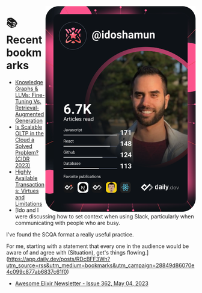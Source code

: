 <a href="https://app.daily.dev/idoshamun"><img src="https://raw.githubusercontent.com/idoshamun/idoshamun/devcard/devcard.svg" align='right' width="400" alt="Ido Shamun's Dev Card"/></a>

# 📚 Recent bookmarks
<!-- BOOKMARKS:START -->
- [Knowledge Graphs &amp; LLMs: Fine-Tuning Vs. Retrieval-Augmented Generation](https://app.daily.dev/posts/XarMFKmii?utm_source=rss&utm_medium=bookmarks&utm_campaign=28849d86070e4c099c877ab6837c61f0)
- [Is Scalable OLTP in the Cloud a Solved Problem? &lpar;CIDR 2023&rpar;](https://app.daily.dev/posts/77Wrxz1rf?utm_source=rss&utm_medium=bookmarks&utm_campaign=28849d86070e4c099c877ab6837c61f0)
- [Highly Available Transactions: Virtues and Limitations](https://app.daily.dev/posts/HRyWbD4Sg?utm_source=rss&utm_medium=bookmarks&utm_campaign=28849d86070e4c099c877ab6837c61f0)
- [Ido and I were discussing how to set context when using Slack, particularly when communicating with people who are busy. 

I&#39;ve found the SCQA format a really useful practice. 

For me, starting with a statement that every one in the audience would be aware of and agree with &lpar;Situation&rpar;, get&#39;s things flowing.](https://app.daily.dev/posts/RDcBFF3Wn?utm_source=rss&utm_medium=bookmarks&utm_campaign=28849d86070e4c099c877ab6837c61f0)
- [Awesome Elixir Newsletter - Issue 362, May 04, 2023](https://app.daily.dev/posts/uswdqBRGv?utm_source=rss&utm_medium=bookmarks&utm_campaign=28849d86070e4c099c877ab6837c61f0)
<!-- BOOKMARKS:END -->
